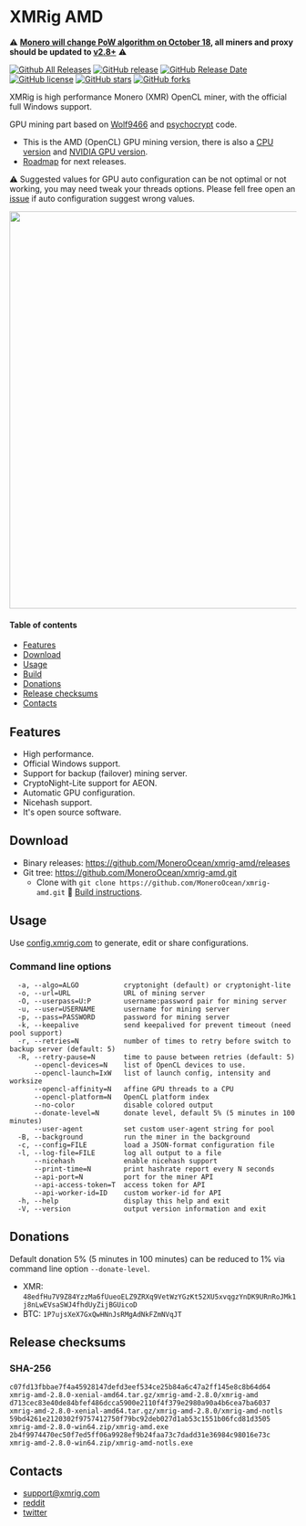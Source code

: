 # XMRig AMD

:warning: **[Monero will change PoW algorithm on October 18](https://github.com/xmrig/xmrig/issues/753), all miners and proxy should be updated to [v2.8+](https://github.com/xmrig/xmrig-amd/releases/tag/v2.8.0-rc)** :warning:

[![Github All Releases](https://img.shields.io/github/downloads/xmrig/xmrig-amd/total.svg)](https://github.com/MoneroOcean/xmrig-amd/releases)
[![GitHub release](https://img.shields.io/github/release/xmrig/xmrig-amd/all.svg)](https://github.com/MoneroOcean/xmrig-amd/releases)
[![GitHub Release Date](https://img.shields.io/github/release-date-pre/xmrig/xmrig-amd.svg)](https://github.com/MoneroOcean/xmrig-amd/releases)
[![GitHub license](https://img.shields.io/github/license/xmrig/xmrig-amd.svg)](https://github.com/MoneroOcean/xmrig-amd/blob/master/LICENSE)
[![GitHub stars](https://img.shields.io/github/stars/xmrig/xmrig-amd.svg)](https://github.com/MoneroOcean/xmrig-amd/stargazers)
[![GitHub forks](https://img.shields.io/github/forks/xmrig/xmrig-amd.svg)](https://github.com/MoneroOcean/xmrig-amd/network)

XMRig is high performance Monero (XMR) OpenCL miner, with the official full Windows support.

GPU mining part based on [Wolf9466](https://github.com/OhGodAPet) and [psychocrypt](https://github.com/psychocrypt) code.

* This is the AMD (OpenCL) GPU mining version, there is also a [CPU version](https://github.com/MoneroOcean/xmrig) and [NVIDIA GPU version](https://github.com/MoneroOcean/xmrig-nvidia).
* [Roadmap](https://github.com/MoneroOcean/xmrig/issues/106) for next releases.

:warning: Suggested values for GPU auto configuration can be not optimal or not working, you may need tweak your threads options. Please fell free open an [issue](https://github.com/MoneroOcean/xmrig-amd/issues) if auto configuration suggest wrong values.

<img src="https://i.imgur.com/TFncsi7.png" width="696" >

#### Table of contents
* [Features](#features)
* [Download](#download)
* [Usage](#usage)
* [Build](https://github.com/MoneroOcean/xmrig-amd/wiki/Build)
* [Donations](#donations)
* [Release checksums](#release-checksums)
* [Contacts](#contacts)

## Features
* High performance.
* Official Windows support.
* Support for backup (failover) mining server.
* CryptoNight-Lite support for AEON.
* Automatic GPU configuration.
* Nicehash support.
* It's open source software.

## Download
* Binary releases: https://github.com/MoneroOcean/xmrig-amd/releases
* Git tree: https://github.com/MoneroOcean/xmrig-amd.git
  * Clone with `git clone https://github.com/MoneroOcean/xmrig-amd.git`  :hammer: [Build instructions](https://github.com/MoneroOcean/xmrig-amd/wiki/Build).

## Usage
Use [config.xmrig.com](https://config.xmrig.com/amd) to generate, edit or share configurations.

### Command line options
```
  -a, --algo=ALGO           cryptonight (default) or cryptonight-lite
  -o, --url=URL             URL of mining server
  -O, --userpass=U:P        username:password pair for mining server
  -u, --user=USERNAME       username for mining server
  -p, --pass=PASSWORD       password for mining server
  -k, --keepalive           send keepalived for prevent timeout (need pool support)
  -r, --retries=N           number of times to retry before switch to backup server (default: 5)
  -R, --retry-pause=N       time to pause between retries (default: 5)
      --opencl-devices=N    list of OpenCL devices to use.
      --opencl-launch=IxW   list of launch config, intensity and worksize
      --opencl-affinity=N   affine GPU threads to a CPU
      --opencl-platform=N   OpenCL platform index
      --no-color            disable colored output
      --donate-level=N      donate level, default 5% (5 minutes in 100 minutes)
      --user-agent          set custom user-agent string for pool
  -B, --background          run the miner in the background
  -c, --config=FILE         load a JSON-format configuration file
  -l, --log-file=FILE       log all output to a file
      --nicehash            enable nicehash support
      --print-time=N        print hashrate report every N seconds
      --api-port=N          port for the miner API
      --api-access-token=T  access token for API
      --api-worker-id=ID    custom worker-id for API
  -h, --help                display this help and exit
  -V, --version             output version information and exit
```

## Donations
Default donation 5% (5 minutes in 100 minutes) can be reduced to 1% via command line option `--donate-level`.

* XMR: `48edfHu7V9Z84YzzMa6fUueoELZ9ZRXq9VetWzYGzKt52XU5xvqgzYnDK9URnRoJMk1j8nLwEVsaSWJ4fhdUyZijBGUicoD`
* BTC: `1P7ujsXeX7GxQwHNnJsRMgAdNkFZmNVqJT`

## Release checksums
### SHA-256
```
c07fd13fbbae7f4a45928147defd3eef534ce25b84a6c47a2ff145e8c8b64d64 xmrig-amd-2.8.0-xenial-amd64.tar.gz/xmrig-amd-2.8.0/xmrig-amd
d713cec83e40de84bfef486dcca5900e2110f4f379e2980a90a4b6cea7ba6037 xmrig-amd-2.8.0-xenial-amd64.tar.gz/xmrig-amd-2.8.0/xmrig-amd-notls
59bd4261e2120302f9757412750f79bc92deb027d1ab53c1551b06fcd81d3505 xmrig-amd-2.8.0-win64.zip/xmrig-amd.exe
2b4f9974470ec50f7ed5ff06a9928ef9b24faa73c7dadd31e36984c98016e73c xmrig-amd-2.8.0-win64.zip/xmrig-amd-notls.exe
```

## Contacts
* support@xmrig.com
* [reddit](https://www.reddit.com/user/XMRig/)
* [twitter](https://twitter.com/xmrig_dev)

